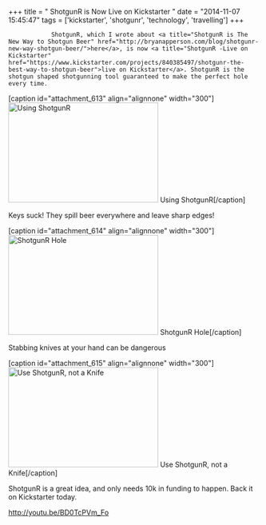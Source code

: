 +++
title = "				ShotgunR is Now Live on Kickstarter		"
date = "2014-11-07 15:45:47"
tags = ['kickstarter', 'shotgunr', 'technology', 'travelling']
+++

    			ShotgunR, which I wrote about <a title="ShotgunR is The New Way to Shotgun Beer" href="http://bryanapperson.com/blog/shotgunr-new-way-shotgun-beer/">here</a>, is now <a title="ShotgunR -Live on Kickstarter" href="https://www.kickstarter.com/projects/840385497/shotgunr-the-best-way-to-shotgun-beer">live on Kickstarter</a>. ShotgunR is the shotgun shaped shotgunning tool guaranteed to make the perfect hole every time.

[caption id="attachment_613" align="alignnone" width="300"]<a href="http://bryanapperson.com/wp-content/uploads/2014/11/shotgun1.jpg"><img class="size-medium wp-image-613" src="http://bryanapperson.com/wp-content/uploads/2014/11/shotgun1-300x200.jpg" alt="Using ShotgunR" width="300" height="200" /></a> Using ShotgunR[/caption]

Keys suck! They spill beer everywhere and leave sharp edges!

[caption id="attachment_614" align="alignnone" width="300"]<a href="http://bryanapperson.com/wp-content/uploads/2014/11/shotgun2.jpg"><img class="size-medium wp-image-614" src="http://bryanapperson.com/wp-content/uploads/2014/11/shotgun2-300x200.jpg" alt="ShotgunR Hole" width="300" height="200" /></a> ShotgunR Hole[/caption]

Stabbing knives at your hand can be dangerous

[caption id="attachment_615" align="alignnone" width="300"]<a href="http://bryanapperson.com/wp-content/uploads/2014/11/shotgun3.jpg"><img class="size-medium wp-image-615" src="http://bryanapperson.com/wp-content/uploads/2014/11/shotgun3-300x200.jpg" alt="Use ShotgunR, not a Knife" width="300" height="200" /></a> Use ShotgunR, not a Knife[/caption]

ShotgunR is a great idea, and only needs 10k in funding to happen. Back it on Kickstarter today.

http://youtu.be/BD0TcPVm_Fo
